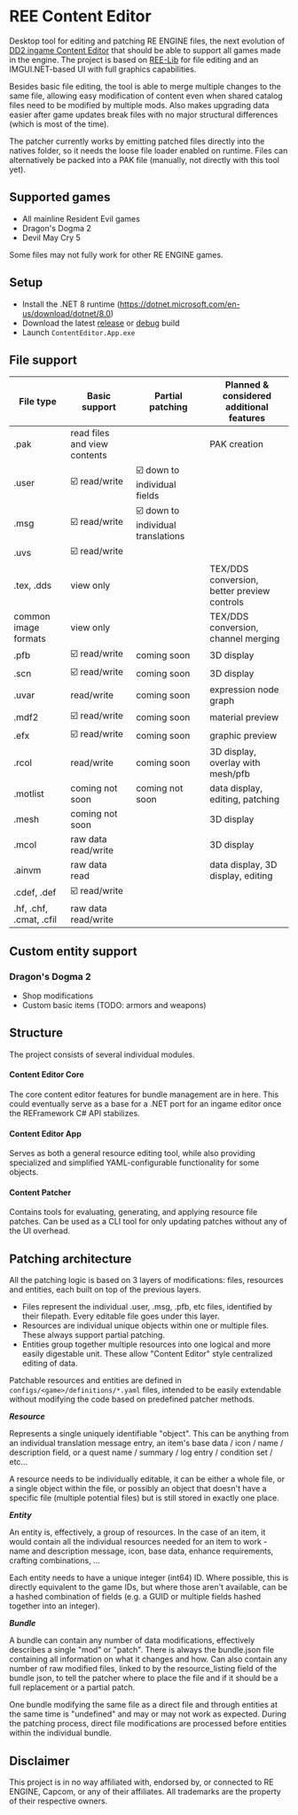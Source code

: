 # REE Content Editor
Desktop tool for editing and patching RE ENGINE files, the next evolution of [DD2 ingame Content Editor](https://github.com/kagenocookie/dd2-content-editor) that should be able to support all games made in the engine. The project is based on [REE-Lib](https://github.com/kagenocookie/RE-Engine-Lib) for file editing and an IMGUI.NET-based UI with full graphics capabilities.

Besides basic file editing, the tool is able to merge multiple changes to the same file, allowing easy modification of content even when shared catalog files need to be modified by multiple mods. Also makes upgrading data easier after game updates break files with no major structural differences (which is most of the time).

The patcher currently works by emitting patched files directly into the natives folder, so it needs the loose file loader enabled on runtime. Files can alternatively be packed into a PAK file (manually, not directly with this tool yet).

## Supported games
- All mainline Resident Evil games
- Dragon's Dogma 2
- Devil May Cry 5

Some files may not fully work for other RE ENGINE games.

## Setup
- Install the .NET 8 runtime (https://dotnet.microsoft.com/en-us/download/dotnet/8.0)
- Download the latest [release](https://github.com/kagenocookie/REE-Content-Editor/releases) or [debug](https://github.com/kagenocookie/REE-Content-Editor/actions) build
- Launch `ContentEditor.App.exe`

## File support

<div align="center">

| File type | Basic support | Partial patching | Planned & considered additional features |
| --------- | ------- | ---------------- | - |
| .pak      | read files and view contents | | PAK creation |
| .user     | ☑️ read/write | ☑️ down to individual fields |
| .msg      | ☑️ read/write | ☑️ down to individual translations | |
| .uvs      | ☑️ read/write | | |
| .tex, .dds  | view only | | TEX/DDS conversion, better preview controls |
| common image formats | view only | | TEX/DDS conversion, channel merging |
| .pfb      | ☑️ read/write | coming soon | 3D display |
| .scn      | ☑️ read/write | coming soon | 3D display |
| .uvar     | read/write | coming soon | expression node graph |
| .mdf2     | ☑️ read/write | coming soon | material preview |
| .efx      | ☑️ read/write | coming soon | graphic preview |
| .rcol     | read/write | coming soon | 3D display, overlay with mesh/pfb |
| .motlist  | coming not soon | coming not soon | data display, editing, patching |
| .mesh     | coming not soon | | 3D display |
| .mcol     | raw data read/write | | 3D display |
| .ainvm    | raw data read | | data display, 3D display, editing |
| .cdef, .def | ☑️ read/write | | |
| .hf, .chf, .cmat, .cfil | raw data read/write | | |

</div>

## Custom entity support

### Dragon's Dogma 2
- Shop modifications
- Custom basic items (TODO: armors and weapons)

## Structure
The project consists of several individual modules.

#### Content Editor Core
The core content editor features for bundle management are in here. This could eventually serve as a base for a .NET port for an ingame editor once the REFramework C# API stabilizes.

#### Content Editor App
Serves as both a general resource editing tool, while also providing specialized and simplified YAML-configurable functionality for some objects.

#### Content Patcher
Contains tools for evaluating, generating, and applying resource file patches. Can be used as a CLI tool for only updating patches without any of the UI overhead.

## Patching architecture
All the patching logic is based on 3 layers of modifications: files, resources and entities, each built on top of the previous layers.

- Files represent the individual .user, .msg, .pfb, etc files, identified by their filepath. Every editable file goes under this layer.
- Resources are individual unique objects within one or multiple files. These always support partial patching.
- Entities group together multiple resources into one logical and more easily digestable unit. These allow "Content Editor" style centralized editing of data.

Patchable resources and entities are defined in `configs/<game>/definitions/*.yaml` files, intended to be easily extendable without modifying the code based on predefined patcher methods.

***Resource***

Represents a single uniquely identifiable "object". This can be anything from an individual translation message entry, an item's base data / icon / name / description field, or a quest name / summary / log entry / condition set / etc...

A resource needs to be individually editable, it can be either a whole file, or a single object within the file, or possibly an object that doesn't have a specific file (multiple potential files) but is still stored in exactly one place.

***Entity***

An entity is, effectively, a group of resources. In the case of an item, it would contain all the individual resources needed for an item to work - name and description message, icon, base data, enhance requirements, crafting combinations, ...

Each entity needs to have a unique integer (int64) ID. Where possible, this is directly equivalent to the game IDs, but where those aren't available, can be a hashed combination of fields (e.g. a GUID or multiple fields hashed together into an integer).

***Bundle***

A bundle can contain any number of data modifications, effectively describes a single "mod" or "patch". There is always the bundle.json file containing all information on what it changes and how. Can also contain any number of raw modified files, linked to by the resource_listing field of the bundle json, to tell the patcher where to place the file and if it should be a full replacement or a partial patch.

One bundle modifying the same file as a direct file and through entities at the same time is "undefined" and may or may not work as expected. During the patching process, direct file modifications are processed before entities within the individual bundle.

## Disclaimer
This project is in no way affiliated with, endorsed by, or connected to RE ENGINE, Capcom, or any of their affiliates. All trademarks are the property of their respective owners.
